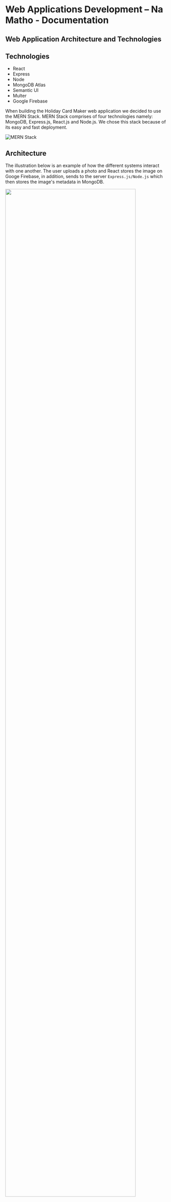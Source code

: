 # Web Applications Development – Na Matho - Documentation


Web Application Architecture and Technologies
------------------------------
## Technologies

- React
- Express
- Node
- MongoDB Atlas 
- Semantic UI
- Multer
- Google Firebase

When building the Holiday Card Maker web application we decided to use the MERN Stack. MERN Stack comprises of four technologies namely: MongoDB, Express.js, React.js and Node.js. We chose this stack because of its easy and fast deployment.   

![MERN Stack](https://blog.hyperiondev.com/wp-content/uploads/2018/09/Blog-Article-MERN-Stack.jpg)


## Architecture

The illustration below is an example of how the different systems interact with one another. The user uploads a photo and React stores the image on Googe Firebase, in addition, sends to the server `Express.js/Node.js` which then stores the image's metadata in MongoDB.

<img src="https://user-images.githubusercontent.com/39684482/78522228-8db29900-7781-11ea-9306-485fe6913703.png" width="90%"></img> 


## Backend Development

### Node JS

Node.js is an open source JavaScript runtime environment built on Chrome's V8 JS engine. It allows users to run code on the server(outside the browser). Node.js will be used to run Express and serve as the backend API code to handle HTTP requests/response. Because of Nodes popularity and community base, Node Pack  Manager ( `npm` ) allows users to choose from thousands of free packages ( `node modules` ) to download. 


### Express JS

A web framework built for Node.js. Express makes it simpler and easier to write backend code. Express helps in designing APIs and handle `HTTP modules`. We used express to run on a port that we specify and make requests and responses. The following code creates a server where browsers can connect to. Once we are connected to `localhost:5000`. We can perform CRUD operations. In express, we can handle GET request with the `get` method. 


<img src="https://user-images.githubusercontent.com/39684482/78520194-9784ce00-777a-11ea-8a8d-5dc04613cfe7.png" width="45%"></img> 


## Multer

For uploading files we used multer to indicate the destination and the filename. Code below

<img src="https://user-images.githubusercontent.com/39684482/78520195-981d6480-777a-11ea-820a-e45bfa246008.png" width="45%"></img> 


### MongoDB

MongoDB is a document based open source database. Data is stored in the form of JSON style documents, which makes structuring of a single object clear. 

Below is an example of an image file metadata in JSON documented format. With MongoDB we used GridFS to storing files that may exceed the BSON size limit of 16 MB.
<img src="https://user-images.githubusercontent.com/39684482/78518963-b97c5180-7776-11ea-8e61-2002fd7c4833.png" width="90%"></img> 

The following code below uses the GridFS to connect to our database and divides the file into parts or chunks or binary and file's metadata. Click [GridFS](https://docs.mongodb.com/manual/core/gridfs/) for more details.

<img src="https://user-images.githubusercontent.com/39684482/78523868-05cf8d80-7787-11ea-84b4-5391f4c2a5ad.png" width="45%"></img> 

## Frontend Development

### Semantic UI Design

For web design we used Semantic UI because of its sleek and modern design. Semantic UI is a front end framework that works very well with React. It allowed us to add multiple design components and elements to our page with ease. We also implemented the image-picker package in order to create a simple template selection which showcases the full image overlay once the user selects their desired design.

<img src="https://user-images.githubusercontent.com/39684482/78523817-e6386500-7786-11ea-9b2d-8bc8c8d45141.png" width="90%"></img> 

### React JS

The following code displays React event handling. When the user uploads a photo, the function handleUpload() performs two tasks. One the image file gets sent to Google Firebase for storing and also sends the image back for previewing. Second, it sends the file to backend server (Express/Node). From there it GridFS divides the file into parts and stores the files in JSON documented format in MongoDB.

<img src="https://user-images.githubusercontent.com/39684482/78523536-f7cd3d00-7785-11ea-89dc-8da9a3d307b9.png" width="45%"></img> <img src="https://user-images.githubusercontent.com/39684482/78523537-f865d380-7785-11ea-9aa8-3c8640d030de.png" width="45%"></img> 

### Google Firebase

Google firebase stored user images and would be sent back to the client for previewing.

<img src="https://user-images.githubusercontent.com/39684482/78529940-901fed80-7797-11ea-8cc8-678c8b0bd903.png" width="90%"></img> 

